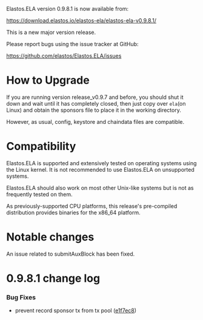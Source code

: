 Elastos.ELA version 0.9.8.1 is now available from:

  <https://download.elastos.io/elastos-ela/elastos-ela-v0.9.8.1/>

This is a new major version release.

Please report bugs using the issue tracker at GitHub:

  <https://github.com/elastos/Elastos.ELA/issues>

How to Upgrade
==============

If you are running version release_v0.9.7 and before, you should shut it down
and wait until it has completely closed, then just copy over `ela`(on Linux) 
and obtain the sponsors file to place it in the working directory.

However, as usual, config, keystore and chaindata files are compatible.

Compatibility
==============

Elastos.ELA is supported and extensively tested on operating systems
using the Linux kernel. It is not recommended to use Elastos.ELA on
unsupported systems.

Elastos.ELA should also work on most other Unix-like systems but is not
as frequently tested on them.

As previously-supported CPU platforms, this release's pre-compiled
distribution provides binaries for the x86_64 platform.

Notable changes
===============

An issue related to submitAuxBlock has been fixed.

0.9.8.1 change log
=================

### Bug Fixes

* prevent record sponsor tx from tx pool ([e1f7ec8](https://github.com/elastos/Elastos.ELA/commit/e1f7ec8b2a0d72a5ba2b36c658795cc737716215))